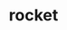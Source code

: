 ---
title: rocket
unicode_regular: \ec33
unicode_bold: \ec32
unicode_solid: \ec34
unicode_brand: 
---